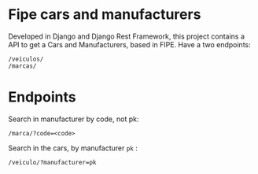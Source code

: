 # Fipe cars and manufacturers
Developed in Django and Django Rest Framework, this project contains a API to get a Cars and Manufacturers, based in FIPE. Have a two endpoints:

    /veiculos/    
    /marcas/    

# Endpoints

Search in manufacturer by code, not pk:

    /marca/?code=<code>

Search in the cars, by manufacturer `pk` :

    /veiculo/?manufacturer=pk


